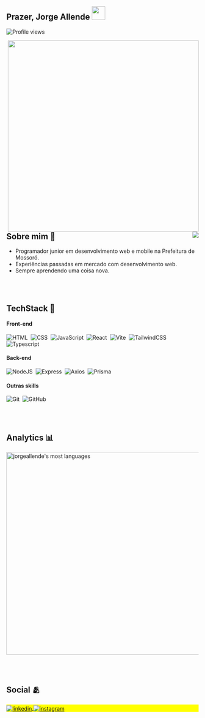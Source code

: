 <h2> 
  Prazer, Jorge Allende 
  <img height="35px" src="https://emojipedia-us.s3.amazonaws.com/source/microsoft-teams/337/waving-hand_1f44b.png"/>
</h2>
<p align="left"> <img src="https://komarev.com/ghpvc/?username=jorgeallende&color=blue" alt="Profile views" /> </p>

<img 
align="right" 
src="https://raw.githubusercontent.com/gist/jorgeallende/dbb02401c964c20b7a9cc32229531648/raw/7d18bb9957a1d4a351fa20d260797c3ec50f9d3b/githubcard.svg"
height="500px"
/>

<img align="right" src="https://em-content.zobj.net/source/microsoft-teams/337/man-technologist_1f468-200d-1f4bb.png"/>

<h2> 
  Sobre mim 💬
</h2>

- Programador junior em desenvolvimento web e mobile na Prefeitura de Mossoró. 
- Experiências passadas em mercado com desenvolvimento web.
- Sempre aprendendo uma coisa nova.

<br></br>

<h2> 
  TechStack 🧰
</h2>

<h4>Front-end</h4>

![HTML](https://img.shields.io/badge/-HTML-05122A?style=flat&logo=HTML5)&nbsp;
![CSS](https://img.shields.io/badge/-CSS-05122A?style=flat&logo=CSS3&logoColor=1572B6)&nbsp;
![JavaScript](https://img.shields.io/badge/-JavaScript-05122A?style=flat&logo=javascript)&nbsp;
![React](https://img.shields.io/badge/-React-05122A?style=flat&logo=react)&nbsp;
![Vite](https://img.shields.io/badge/-Vite-05122A?style=flat&logo=vite)&nbsp;
![TailwindCSS](https://img.shields.io/badge/-TailwindCSS-05122A?style=flat&logo=tailwindcss)&nbsp;
![Typescript](https://img.shields.io/badge/-Typescript-05122A?style=flat&logo=typescript)&nbsp;

<h4>Back-end</h4>

![NodeJS](https://img.shields.io/badge/-NodeJS-05122A?style=flat&logo=nodedotjs)&nbsp;
![Express](https://img.shields.io/badge/-Express-05122A?style=flat&logo=express)&nbsp;
![Axios](https://img.shields.io/badge/-Axios-05122A?style=flat&logo=axios)&nbsp;
![Prisma](https://img.shields.io/badge/-Prisma-05122A?style=flat&logo=prisma)&nbsp;

<h4>Outras skills</h4>

![Git](https://img.shields.io/badge/-Git-05122A?style=flat&logo=git)&nbsp;
![GitHub](https://img.shields.io/badge/-GitHub-05122A?style=flat&logo=github)&nbsp;

<br></br>

<h2> 
  Analytics 📊
</h2>

<img width="530em" src="https://github-readme-stats.vercel.app/api/top-langs/?username=jorgeallende&layout=compact&theme=vision-friendly-dark" alt="jorgeallende's most languages"/>


<br></br>

<h2> 
  Social 🫂
</h2>


<p align="left" style="background:yellow">
<a href="https://linkedin.com/in/jorge-allende-dev" target="_blank">
  <img align="center" src="https://img.shields.io/badge/-jorgeallende-05122A?style=flat&logo=linkedin" alt="linkedin"/>
</a>
<a href="https://instagram.com/jojiallende" target="_blank">
 <img align="center" src="https://img.shields.io/badge/-jorgeallende-05122A?style=flat&logo=instagram" alt="instagram"/>
</a>
</p>



<!--
**jorgeallende/jorgeallende** is a ✨ _special_ ✨ repository because its `README.md` (this file) appears on your GitHub profile.

Here are some ideas to get you started:

- 🔭 I’m currently working on ...
- 🌱 I’m currently learning ...
- 👯 I’m looking to collaborate on ...
- 🤔 I’m looking for help with ...
- 💬 Ask me about ...
- 📫 How to reach me: ...
- 😄 Pronouns: ...
- ⚡ Fun fact: ...
-->

